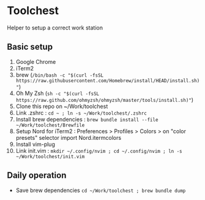 # Toolchest

Helper to setup a correct work station

## Basic setup

1. Google Chrome
2. iTerm2
3. brew (`/bin/bash -c "$(curl -fsSL https://raw.githubusercontent.com/Homebrew/install/HEAD/install.sh)"`)
4. Oh My Zsh (`sh -c "$(curl -fsSL https://raw.github.com/ohmyzsh/ohmyzsh/master/tools/install.sh)"`)
5. Clone this repo on ~/Work/toolchest
6. Link .zshrc : `cd ~ ; ln -s ~/Work/toolchest/.zshrc`
7. Install brew dependencies : `brew bundle install --file ~/Work/toolchest/Brewfile`
8. Setup Nord for iTerm2 : Preferences > Profiles > Colors > on "color presets" selector import Nord.itermcolors
9. Install vim-plug
10. Link init.vim : `mkdir ~/.config/nvim ; cd ~/.config/nvim ; ln -s ~/Work/toolchest/init.vim`

## Daily operation

- Save brew dependencies `cd ~/Work/toolchest ; brew bundle dump`
